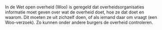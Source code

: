 In de Wet open overheid (Woo) is geregeld dat overheidsorganisaties informatie moet geven over wat de overheid doet, hoe ze dat doet en waarom. Dit moeten ze uit zichzelf doen, of als iemand daar om vraagt (een Woo-verzoek). Zo kunnen onder andere burgers de overheid controleren. 
